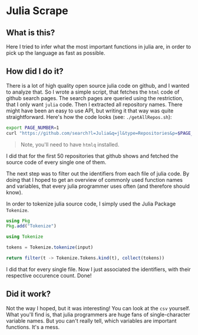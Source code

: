 # Julia Scrape

## What is this?
Here I tried to infer what the most important functions in julia are, in order to pick up the language as fast as possible.

## How did I do it?
There is a lot of high quality open source julia code on github, and I wanted to analyze that.
So I wrote a simple script, that fetches the `html` code of github search pages.
The search pages are queried using the restriction, that I only want `julia` code.
Then I extracted all repository names. There might have been an easy to use API, but writing it that way was quite straightforward.
Here's how the code looks (see: `./getAllRepos.sh`):
```zsh
export PAGE_NUMBER=1
curl "https://github.com/search?l=Julia&q=jl&type=Repositories&p=$PAGE_NUMBER" | htmlq '.application-main' '.codesearch-results' '.repo-list' '.text-normal' '.v-align-middle' -a href
```

> Note, you'll need to have `htmlq` installed.

I did that for the first 50 repositories that github shows and fetched the source code of every single one of them.

The next step was to filter out the identifiers from each file of julia code.
By doing that I hoped to get an overview of commonly used function names and variables, that every julia programmer uses often (and therefore should know).

In order to tokenize julia source code, I simply used the Julia Package `Tokenize`.
```julia
using Pkg
Pkg.add("Tokenize")

using Tokenize

tokens = Tokenize.tokenize(input)

return filter(t -> Tokenize.Tokens.kind(t), collect(tokens))
```

I did that for every single file.
Now I just associated the identifiers, with their respective occurence count. Done!


## Did it work?
Not the way I hoped, but it was interesting! You can look at the `csv` yourself.
What you'll find is, that julia programmers are huge fans of single-character variable names.
But you can't really tell, which variables are important functions. It's a mess.


